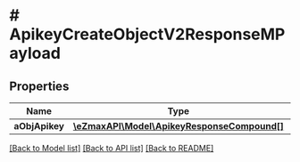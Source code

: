 # # ApikeyCreateObjectV2ResponseMPayload

## Properties

Name | Type | Description | Notes
------------ | ------------- | ------------- | -------------
**aObjApikey** | [**\eZmaxAPI\Model\ApikeyResponseCompound[]**](ApikeyResponse.md) |  |

[[Back to Model list]](../../README.md#models) [[Back to API list]](../../README.md#endpoints) [[Back to README]](../../README.md)
